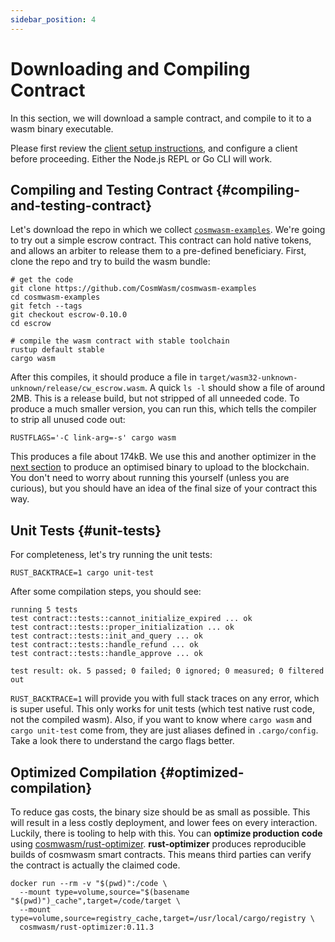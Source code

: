 ```yaml
---
sidebar_position: 4
---
```


# Downloading and Compiling Contract

In this section, we will download a sample contract, and compile to it to a wasm binary executable.

Please first review the [client setup instructions](03-setting-env.md), and configure a client before proceeding. Either the Node.js REPL or Go CLI will work.

## Compiling and Testing Contract {#compiling-and-testing-contract}

Let's download the repo in which we collect [`cosmwasm-examples`](https://github.com/CosmWasm/cosmwasm-examples). We're going to try out a simple escrow contract. This contract can hold native tokens, and allows an arbiter to release them to a pre-defined beneficiary. First, clone the repo and try to build the wasm bundle:

```shell
# get the code
git clone https://github.com/CosmWasm/cosmwasm-examples
cd cosmwasm-examples
git fetch --tags
git checkout escrow-0.10.0
cd escrow

# compile the wasm contract with stable toolchain
rustup default stable
cargo wasm
```

After this compiles, it should produce a file in `target/wasm32-unknown-unknown/release/cw_escrow.wasm`. A quick `ls -l` should show a file of around 2MB. This is a release build, but not stripped of all unneeded code. To produce a much smaller version, you can run this, which tells the compiler to strip all unused code out:

```shell
RUSTFLAGS='-C link-arg=-s' cargo wasm
```

This produces a file about 174kB. We use this and another optimizer in the [next section](#optimized-compilation) to produce an optimised binary to upload to the blockchain. You don't need to worry about running this yourself (unless you are curious), but you should have an idea of the final size of your contract this way.

## Unit Tests {#unit-tests}

For completeness, let's try running the unit tests:

```shell
RUST_BACKTRACE=1 cargo unit-test
```

After some compilation steps, you should see:

```text
running 5 tests
test contract::tests::cannot_initialize_expired ... ok
test contract::tests::proper_initialization ... ok
test contract::tests::init_and_query ... ok
test contract::tests::handle_refund ... ok
test contract::tests::handle_approve ... ok

test result: ok. 5 passed; 0 failed; 0 ignored; 0 measured; 0 filtered out
```

`RUST_BACKTRACE=1` will provide you with full stack traces on any error, which is super useful. This only works for unit tests (which test native rust code, not the compiled wasm). Also, if you want to know where `cargo wasm` and `cargo unit-test` come from, they are just aliases defined in `.cargo/config`. Take a look there to understand the cargo flags better.

## Optimized Compilation {#optimized-compilation}

To reduce gas costs, the binary size should be as small as possible. This will result in a less costly deployment, and lower fees on every interaction. Luckily, there is tooling to help with this. You can **optimize production code** using [cosmwasm/rust-optimizer](https://github.com/CosmWasm/rust-optimizer). **rust-optimizer** produces reproducible builds of cosmwasm smart contracts. This means third parties can verify the contract is actually the claimed code.

```shell
docker run --rm -v "$(pwd)":/code \
  --mount type=volume,source="$(basename "$(pwd)")_cache",target=/code/target \
  --mount type=volume,source=registry_cache,target=/usr/local/cargo/registry \
  cosmwasm/rust-optimizer:0.11.3
```
